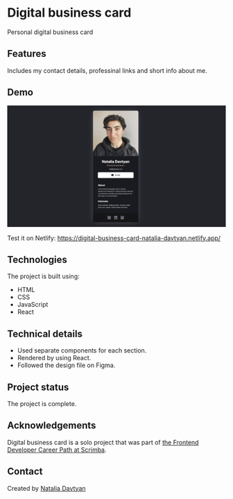 # Digital business card

Personal digital business card

## Features
Includes my contact details, professinal links and short info about me.

## Demo
![The demonstration](images/digital-business-card.png)

Test it on Netlify: https://digital-business-card-natalia-davtyan.netlify.app/

## Technologies
The project is built using:
* HTML
* CSS
* JavaScript
* React

## Technical details
* Used separate components for each section.
* Rendered by using React.
* Followed the design file on Figma.

## Project status
The project is complete.

## Acknowledgements
Digital business card is a solo project that was part of [the Frontend Developer Career Path at Scrimba](https://scrimba.com/learn/frontend).

## Contact
Created by [Natalia Davtyan](https://github.com/nataliadavtyan)
